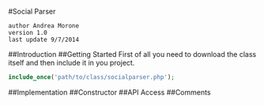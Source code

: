 #Social Parser

	author Andrea Morone
	version 1.0
	last update 9/7/2014

##Introduction
##Getting Started
First of all you need to download  the class itself and then include it in you project.
```php
include_once('path/to/class/socialparser.php');
```
##Implementation
##Constructor
##API Access
##Comments